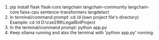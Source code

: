 1. pip install flask flask-cors langchain langchain-community langchain-core faiss-cpu sentence-transformers langdetect
2. In terminal/command prompt: cd /d (own project file's directory) Example: cd /d D:\cse299\LegalBotProject
3. In the terminal/command prompt: python app.py
4. Keep ollama running and also the terminal with 'python app.py' running.
